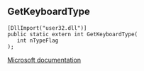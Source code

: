 ## GetKeyboardType

```
[DllImport("user32.dll")]
public static extern int GetKeyboardType(
   int nTypeFlag
);
```

[Microsoft documentation](https://docs.microsoft.com/en-us/windows/win32/api/winuser/nf-winuser-getkeyboardtype)
